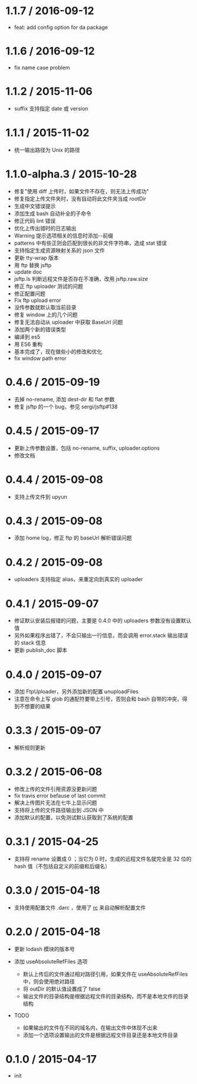 
1.1.7 / 2016-09-12
==================

  * feat: add config option for da package

1.1.6 / 2016-09-12
==================
  
  * fix name case problem


1.1.2 / 2015-11-06
==================

  * suffix 支持指定 date 或 version

1.1.1 / 2015-11-02
==================

  * 统一输出路径为 Unix 的路径

1.1.0-alpha.3 / 2015-10-28
==========================

  * 修复"使用 diff 上传时，如果文件不存在，则无法上传成功"
  * 修复指定上传文件夹时，没有自动将此文件夹当成 rootDir
  * 生成中文错误提示
  * 添加生成 bash 自动补全的子命令
  * 修正代码 lint 错误
  * 优化上传出错时的日志输出
  * Warning 提示选项相关的信息时添加--前缀
  * patterns 中有些正则会匹配到很长的非文件字符串，造成 stat 错误
  * 支持指定生成资源映射关系的 json 文件
  * 更新 tty-wrap 版本
  * 用 ftp 替换 jsftp
  * update doc
  * jsftp.ls 判断远程文件是否存在不准确，改用 jsftp.raw.size
  * 修正 ftp uploader 测试的问题
  * 修正配置问题
  * Fix ftp upload error
  * 没传参数就默认取当前目录
  * 修复 window 上的几个问题
  * 修复无法自动从 uploader 中获取 BaseUrl 问题
  * 添加两个新的错误类型
  * 编译到 es5
  * 用 ES6 重构
  * 基本完成了，现在做些小的修改和优化
  * fix window path error

0.4.6 / 2015-09-19
==================

  * 去掉 no-rename, 添加 dest-dir 和 flat 参数
  * 修复 jsftp 的一个 bug，参见 sergi/jsftp#138

0.4.5 / 2015-09-17
==================

  * 更新上传参数设置，包括 no-rename, suffix, uploader.options
  * 修改文档

0.4.4 / 2015-09-08
==================

  * 支持上传文件到  upyun

0.4.3 / 2015-09-08
==================

  * 添加 home log，修正 ftp 的 baseUrl 解析错误问题

0.4.2 / 2015-09-08
==================

  * uploaders 支持指定 alias，来重定向到真实的 uploader

0.4.1 / 2015-09-07
==================

  * 修证默认安装后报错的问题，主要是 0.4.0 中的 uploaders 参数没有设置默认值
  * 另外如果程序出错了，不会只输出一行信息，而会调用 error.stack 输出错误的 stack 信息
  * 更新 publish_doc 脚本

0.4.0 / 2015-09-07
==================

  * 添加 FtpUploader，另外添加新的配置 unuploadFiles
  * 注意在命令上写 glob 的通配符要带上引号，否则会和 bash 自带的冲突，得到不想要的结果

0.3.3 / 2015-09-07
=================

  * 解析规则更新

0.3.2 / 2015-06-08
==================

  * 修改上传的文件引用资源没更新问题
  * fix travis error befause of last commit
  * 解决上传图片无法在七牛上显示问题
  * 支持将上传的文件路径输出到 JSON 中
  * 添加默认的配置，以免测试默认获取到了系统的配置

0.3.1 / 2015-04-25
==================

  * 支持将 rename 设置成 0 ；当它为 0 时，生成的远程文件名就完全是 32 位的 hash 值（不包括自定义的前缀和后缀名）

0.3.0 / 2015-04-18
==================

  * 支持使用配置文件 .darc ，使用了 [rc](https://github.com/dominictarr/rc) 来自动解析配置文件

0.2.0 / 2015-04-18
==================

  * 更新 lodash 模块的版本号
  * 添加 useAbsoluteRefFiles 选项

    - 默认上传后的文件通过相对路径引用，如果文件在 useAbsoluteRefFiles 中，则会使用绝对路径
    - 将 outDir 的默认值设置成了 false
    - 输出文件的目录结构是根据远程文件的目录结构，而不是本地文件的目录结构

  * TODO

    - 如果输出的文件在不同的域名内，在输出文件中体现不出来
    - 添加一个选项设置输出的文件是根据远程文件目录还是本地文件目录

0.1.0 / 2015-04-17
==================

  * init

